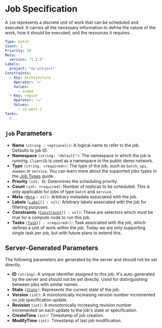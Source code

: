 # Job Specification

A `Job` represents a discrete unit of work that can be scheduled and executed. It carries all the necessary information to define the nature of the work, how it should be executed, and the resources it requires.

```yaml
Type: batch
Count: 1
Priority: 50
Meta:
  version: "1.2.5"
Labels:
  project: "my-project"
Constraints:
  - Key: Architecture
    Operator: '='
    Values:
      - arm64
  - Key: region
    Operator: '='
    Values:
      - us-west-2
Tasks:
  #...
```

## `job` Parameters

* **Name** `(string : <optional>)`: A logical name to refer to the job. Defaults to job ID.
* **Namespace** `(string: "default")`: The namespace in which the job is running. `ClientID` is used as a namespace in the public demo network.
* **Type** `(string: <required>)`: The type of the job, such as `batch`, `ops`, `daemon` or `service`. You can learn more about the supported jobs types in the [Job Types](job-types.md) guide.
* **Priority** `(int: 0`): Determines the scheduling priority.
* **Count** `(int: <required)`: Number of replicas to be scheduled. This is only applicable for jobs of type `batch` and `service`.
* **Meta** `(`[`Meta`](meta.md) `: nil)`: Arbitrary metadata associated with the job.
* **Labels** `(`[`Label`](label.md)`[] : nil)`: Arbitrary labels associated with the job for filtering purposes.
* **Constraints** `(`[`Constraint`](constraint.md)`[] : nil)`: These are selectors which must be true for a compute node to run this job.
* **Tasks** `(`[`Task`](task/)`[] : <required>)`:: Task associated with the job, which defines a unit of work within the job. Today we are only supporting single task per job, but with future plans to extend this.

## Server-Generated Parameters

The following parameters are generated by the server and should not be set directly.

* **ID** `(string)`: A unique identifier assigned to this job. It's auto-generated by the server and should not be set directly. Used for distinguishing between jobs with similar names.
* **State** `(`[`State`](broken-reference)`)`: Represents the current state of the job.
* **Version** `(int)`: A monotonically increasing version number incremented on job specification update.
* **Revision** `(int)`: A monotonically increasing revision number incremented on each update to the job's state or specification.
* **CreateTime** `(int)`: Timestamp of job creation.
* **ModifyTime** `(int)`: Timestamp of last job modification.

